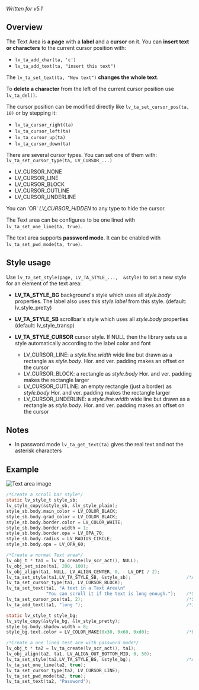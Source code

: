 _Written for v5.1_

## Overview

The Text Area is **a page**  with a **label** and a **cursor** on it. You can **insert text or characters**  to the current cursor position with:

- `lv_ta_add_char(ta, 'c')`
- `lv_ta_add_text(ta, "insert this text")`

The `lv_ta_set_text(ta, "New text")` **changes the whole text**.

To **delete a character** from the left of the current cursor position use `lv_ta_del()`.

The cursor position can be modified directly like `lv_ta_set_cursor_pos(ta, 10)` or by stepping it:

- `lv_ta_cursor_right(ta)`
- `lv_ta_cursor_left(ta)`
- `lv_ta_cursor_up(ta)`
- `lv_ta_cursor_down(ta)`

There are several cursor types. You can set one of them with: `lv_ta_set_cursor_type(ta, LV_CURSOR_...)`

- LV_CURSOR_NONE
- LV_CURSOR_LINE
- LV_CURSOR_BLOCK
- LV_CURSOR_OUTLINE
- LV_CURSOR_UNDERLINE

You can 'OR' _LV_CURSOR_HIDDEN_ to any type to hide the cursor.

The Text area can be configures to be one lined with `lv_ta_set_one_line(ta, true)`.

The text area supports **password mode**. It can be enabled with `lv_ta_set_pwd_mode(ta, true)`.

## Style usage

Use `lv_ta_set_style(page, LV_TA_STYLE_...,  &style)` to set a new style for an element of the text area:

- **LV_TA_STYLE_BG** background's style which uses all _style.body_ properties. The label also uses this _style.label_ from this style.  (default: lv_style_pretty)
- **LV_TA_STYLE_SB** scrollbar's style which uses all _style.body_ properties (default: lv_style_transp)
- **LV_TA_STYLE_CURSOR** cursor style. If NULL then the library sets us a style automatically according to the label color and font

    - LV_CURSOR_LINE: a _style.line.width_ wide line but drawn as a rectangle as _style.body_. Hor. and ver. padding makes an offset on the cursor
    - LV_CURSOR_BLOCK: a rectangle as _style.body_  Hor. and ver. padding makes the rectangle larger
    - LV_CURSOR_OUTLINE: an empty rectangle (just a border) as _style.body_  Hor. and ver. padding makes the rectangle larger
    - LV_CURSOR_UNDERLINE: a _style.line.width_ wide line but drawn as a rectangle as _style.body_. Hor. and ver. padding makes an offset on the cursor 

## Notes

- In password mode `lv_ta_get_text(ta)` gives the real text and not the asterisk characters

## Example
![Text area image](http://doc.littlevgl.com/img/text-area-lv_ta.png)
```c
/*Create a scroll bar style*/
static lv_style_t style_sb;
lv_style_copy(&style_sb, &lv_style_plain);
style_sb.body.main_color = LV_COLOR_BLACK;
style_sb.body.grad_color = LV_COLOR_BLACK;
style_sb.body.border.color = LV_COLOR_WHITE;
style_sb.body.border.width = 1;
style_sb.body.border.opa = LV_OPA_70;
style_sb.body.radius = LV_RADIUS_CIRCLE;
style_sb.body.opa = LV_OPA_60;

/*Create a normal Text area*/
lv_obj_t * ta1 = lv_ta_create(lv_scr_act(), NULL);
lv_obj_set_size(ta1, 200, 100);
lv_obj_align(ta1, NULL, LV_ALIGN_CENTER, 0, - LV_DPI / 2);
lv_ta_set_style(ta1,LV_TA_STYLE_SB, &style_sb);                     /*Apply the scroll bar style*/
lv_ta_set_cursor_type(ta1, LV_CURSOR_BLOCK);
lv_ta_set_text(ta1, "A text in a Text Area\n"
               "You can scroll it if the text is long enough.");    /*Set an initial text*/
lv_ta_set_cursor_pos(ta1, 2);                                       /*Set the cursor position*/
lv_ta_add_text(ta1, "long ");                                       /*Insert a word at the current cursor position*/

static lv_style_t style_bg;
lv_style_copy(&style_bg, &lv_style_pretty);
style_bg.body.shadow.width = 8;
style_bg.text.color = LV_COLOR_MAKE(0x30, 0x60, 0xd0);              /*Blue label*/

/*Create a one lined test are with password mode*/
lv_obj_t * ta2 = lv_ta_create(lv_scr_act(), ta1);
lv_obj_align(ta2, ta1, LV_ALIGN_OUT_BOTTOM_MID, 0, 50);
lv_ta_set_style(ta2,LV_TA_STYLE_BG, &style_bg);                     /*Apply the background style*/
lv_ta_set_one_line(ta2, true);
lv_ta_set_cursor_type(ta2, LV_CURSOR_LINE);
lv_ta_set_pwd_mode(ta2, true);
lv_ta_set_text(ta2, "Password");
```
